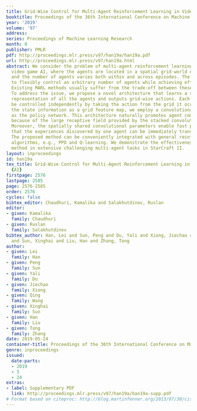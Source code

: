 ```yaml
---
title: Grid-Wise Control for Multi-Agent Reinforcement Learning in Video Game AI
booktitle: Proceedings of the 36th International Conference on Machine Learning
year: '2019'
volume: '97'
address: 
series: Proceedings of Machine Learning Research
month: 0
publisher: PMLR
pdf: http://proceedings.mlr.press/v97/han19a/han19a.pdf
url: http://proceedings.mlr.press/v97/han19a.html
abstract: We consider the problem of multi-agent reinforcement learning (MARL) in
  video game AI, where the agents are located in a spatial grid-world environment
  and the number of agents varies both within and across episodes. The challenge is
  to flexibly control an arbitrary number of agents while achieving effective collaboration.
  Existing MARL methods usually suffer from the trade-off between these two considerations.
  To address the issue, we propose a novel architecture that learns a spatial joint
  representation of all the agents and outputs grid-wise actions. Each agent will
  be controlled independently by taking the action from the grid it occupies. By viewing
  the state information as a grid feature map, we employ a convolutional encoder-decoder
  as the policy network. This architecture naturally promotes agent communication
  because of the large receptive field provided by the stacked convolutional layers.
  Moreover, the spatially shared convolutional parameters enable fast parallel exploration
  that the experiences discovered by one agent can be immediately transferred to others.
  The proposed method can be conveniently integrated with general reinforcement learning
  algorithms, e.g., PPO and Q-learning. We demonstrate the effectiveness of the proposed
  method in extensive challenging multi-agent tasks in StarCraft II.
layout: inproceedings
id: han19a
tex_title: Grid-Wise Control for Multi-Agent Reinforcement Learning in Video Game
  {AI}
firstpage: 2576
lastpage: 2585
page: 2576-2585
order: 2576
cycles: false
bibtex_editor: Chaudhuri, Kamalika and Salakhutdinov, Ruslan
editor:
- given: Kamalika
  family: Chaudhuri
- given: Ruslan
  family: Salakhutdinov
bibtex_author: Han, Lei and Sun, Peng and Du, Yali and Xiong, Jiechao and Wang, Qing
  and Sun, Xinghai and Liu, Han and Zhang, Tong
author:
- given: Lei
  family: Han
- given: Peng
  family: Sun
- given: Yali
  family: Du
- given: Jiechao
  family: Xiong
- given: Qing
  family: Wang
- given: Xinghai
  family: Sun
- given: Han
  family: Liu
- given: Tong
  family: Zhang
date: 2019-05-24
container-title: Proceedings of the 36th International Conference on Machine Learning
genre: inproceedings
issued:
  date-parts:
  - 2019
  - 5
  - 24
extras:
- label: Supplementary PDF
  link: http://proceedings.mlr.press/v97/han19a/han19a-supp.pdf
# Format based on citeproc: http://blog.martinfenner.org/2013/07/30/citeproc-yaml-for-bibliographies/
---
```

